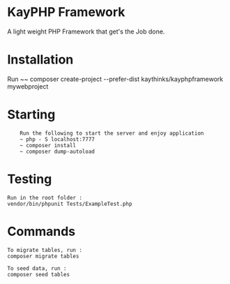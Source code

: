 # KayPHP Framework

A light weight PHP Framework that get's the Job done.

# Installation

Run  ~~  composer create-project --prefer-dist kaythinks/kayphpframework mywebproject

# Starting

		Run the following to start the server and enjoy application
		~ php - S localhost:7777 
		~ composer install 
		~ composer dump-autoload

# Testing
    Run in the root folder :
    vendor/bin/phpunit Tests/ExampleTest.php

# Commands
    To migrate tables, run :
    composer migrate tables

    To seed data, run :
    composer seed tables    
